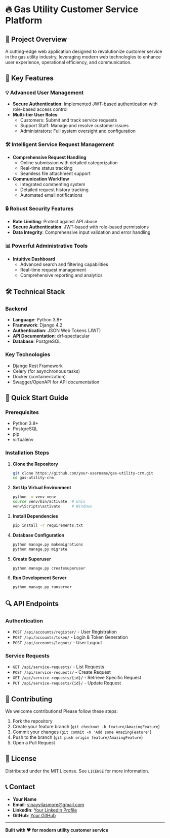 # 🔥 Gas Utility Customer Service Platform

## 🌟 Project Overview

A cutting-edge web application designed to revolutionize customer service in the gas utility industry, leveraging modern web technologies to enhance user experience, operational efficiency, and communication.

## 🚀 Key Features

### 💡 Advanced User Management
- **Secure Authentication**: Implemented JWT-based authentication with role-based access control
- **Multi-tier User Roles**: 
  - Customers: Submit and track service requests
  - Support Staff: Manage and resolve customer issues
  - Administrators: Full system oversight and configuration

### 🛠 Intelligent Service Request Management
- **Comprehensive Request Handling**
  - Online submission with detailed categorization
  - Real-time status tracking
  - Seamless file attachment support
- **Communication Workflow**
  - Integrated commenting system
  - Detailed request history tracking
  - Automated email notifications

### 🔒 Robust Security Features
- **Rate Limiting**: Protect against API abuse
- **Secure Authentication**: JWT-based with role-based permissions
- **Data Integrity**: Comprehensive input validation and error handling

### 📊 Powerful Administrative Tools
- **Intuitive Dashboard**
  - Advanced search and filtering capabilities
  - Real-time request management
  - Comprehensive reporting and analytics

## 🛠 Technical Stack

### Backend
- **Language**: Python 3.8+
- **Framework**: Django 4.2
- **Authentication**: JSON Web Tokens (JWT)
- **API Documentation**: drf-spectacular
- **Database**: PostgreSQL

### Key Technologies
- Django Rest Framework
- Celery (for asynchronous tasks)
- Docker (containerization)
- Swagger/OpenAPI for API documentation

## 🚀 Quick Start Guide

### Prerequisites
- Python 3.8+
- PostgreSQL
- pip
- virtualenv

### Installation Steps

1. **Clone the Repository**
   ```bash
   git clone https://github.com/your-username/gas-utility-crm.git
   cd gas-utility-crm
   ```

2. **Set Up Virtual Environment**
   ```bash
   python -m venv venv
   source venv/bin/activate  # Unix
   venv\Scripts\activate     # Windows
   ```

3. **Install Dependencies**
   ```bash
   pip install -r requirements.txt
   ```

4. **Database Configuration**
   ```bash
   python manage.py makemigrations
   python manage.py migrate
   ```

5. **Create Superuser**
   ```bash
   python manage.py createsuperuser
   ```

6. **Run Development Server**
   ```bash
   python manage.py runserver
   ```

## 🔍 API Endpoints

### Authentication
- `POST /api/accounts/register/` - User Registration
- `POST /api/accounts/token/` - Login & Token Generation
- `POST /api/accounts/logout/` - User Logout

### Service Requests
- `GET /api/service-requests/` - List Requests
- `POST /api/service-requests/` - Create Request
- `GET /api/service-requests/{id}/` - Retrieve Specific Request
- `PUT /api/service-requests/{id}/` - Update Request

## 🤝 Contributing

We welcome contributions! Please follow these steps:
1. Fork the repository
2. Create your feature branch (`git checkout -b feature/AmazingFeature`)
3. Commit your changes (`git commit -m 'Add some AmazingFeature'`)
4. Push to the branch (`git push origin feature/AmazingFeature`)
5. Open a Pull Request

## 📄 License

Distributed under the MIT License. See `LICENSE` for more information.

## 📞 Contact

- **Your Name**
- **Email**: vinayvilasmore@gmail.com
- **LinkedIn**: [Your LinkedIn Profile](https://www.linkedin.com/in/vinay-more-6ba17322b/)
- **GitHub**: [Your GitHub](https://github.com/vinaymore1)

---

**Built with ❤️ for modern utility customer service**
